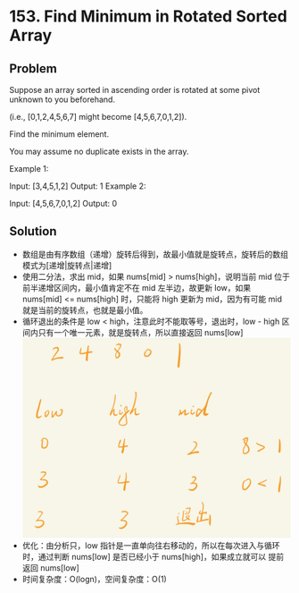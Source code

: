 # 153. Find Minimum in Rotated Sorted Array

## Problem
Suppose an array sorted in ascending order is rotated at some pivot unknown to you beforehand.

(i.e.,  [0,1,2,4,5,6,7] might become  [4,5,6,7,0,1,2]).

Find the minimum element.

You may assume no duplicate exists in the array.

Example 1:

Input: [3,4,5,1,2] 
Output: 1
Example 2:

Input: [4,5,6,7,0,1,2]
Output: 0

## Solution
- 数组是由有序数组（递增）旋转后得到，故最小值就是旋转点，旋转后的数组模式为[递增|旋转点|递增]
- 使用二分法，求出 mid，如果 nums[mid] > nums[high]，说明当前 mid 位于前半递增区间内，最小值肯定不在 mid 左半边，故更新
low，如果 nums[mid] <= nums[high] 时，只能将 high 更新为 mid，因为有可能 mid 就是当前的旋转点，也就是最小值。
- 循环退出的条件是 low < high，注意此时不能取等号，退出时，low - high 区间内只有一个唯一元素，就是旋转点，所以直接返回 nums[low]
  <img src="..\..\pic\lc153.png" alt="avatar" style="zoom:67%;" />
- 优化：由分析只，low 指针是一直单向往右移动的，所以在每次进入与循环时，通过判断 nums[low] 是否已经小于 nums[high]，如果成立就可以
提前返回 nums[low]
- 时间复杂度：O(logn)，空间复杂度：O(1)